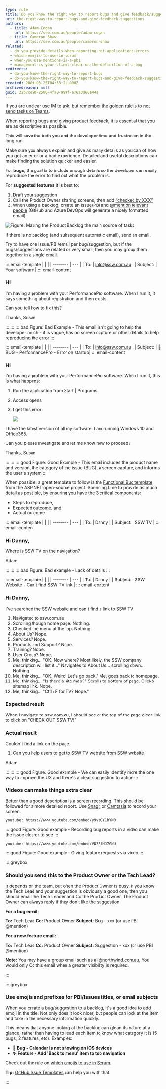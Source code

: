 ```yaml
---
type: rule
title: Do you know the right way to report bugs and give feedback/suggestions?
uri: the-right-way-to-report-bugs-and-give-feedback-suggestions
authors:
  - title: Adam Cogan
    url: https://ssw.com.au/people/adam-cogan
  - title: Cameron Shaw
    url: https://ssw.com.au/people/cameron-shaw
related:
  - do-you-provide-details-when-reporting-net-applications-errors
  - which-emojis-to-use-in-scrum
  - when-you-use-mentions-in-a-pbi
  - management-is-your-client-clear-on-the-definition-of-a-bug
redirects:
  - do-you-know-the-right-way-to-report-bugs
  - do-you-know-the-right-way-to-report-bugs-and-give-feedback-suggestions
created: 2009-03-25T04:53:21.000Z
archivedreason: null
guid: 22b7ce50-2586-4fa0-999f-a76a3d60a44a
---
```

If you are unclear use IM to ask, but remember [the golden rule is to not send tasks on Teams](/important-chats-should-be-in-an-email).

When reporting bugs and giving product feedback, it is essential that you are as descriptive as possible. 

This will save the both you and the developer time and frustration in the long run. 

Make sure you always explain and give as many details as you can of how you got an error or a bad experience. Detailed and useful descriptions can make finding the solution quicker and easier.

<!--endintro-->

For **bugs**, the goal is to include enough details so the developer can easily reproduce the error to find out what the problem is.

For **suggested features** it is best to:  

1. Draft your suggestion
2. Call the Product Owner sharing screens, then add [“checked by XXX”](/checked-by-xxx)
3. When using a backlog, create an Issue/PBI and [@mention relevant people](/when-you-use-mentions-in-a-pbi) (GitHub and Azure DevOps will generate a nicely formatted email)

![Figure: Making the Product Backlog the main source of tasks](storing-tasks.jpg)

If there is no backlog (and subsequent automatic email), send an email.

Try to have one issue/PBI/email per bug/suggestion, but if the bugs/suggestions are related or very small, then you may group them together in a single email.

::: email-template
|          |     |
| -------- | --- |
| To:      | info@ssw.com.au |
| Subject: | Your software |
::: email-content  

### Hi

I'm having a problem with your PerformancePro software. When I run it, it says something about registration and then exists. 

Can you tell how to fix this? 

Thanks,
Susan

:::
:::
::: bad
Figure: Bad Example - This email isn't going to help the developer much - it is vague, has no screen capture or other details to help reproducing the error
:::

::: email-template
|          |     |
| -------- | --- |
| To:      | info@ssw.com.au |
| Subject: | 🐛 BUG - PerformancePro - Error on startup|
::: email-content  

### Hi

I'm having a problem with your PerformancePro software. When I run it, this is what happens: 

1. Run the application from Start | Programs 
2. Access opens 
3. I get this error:

   ![](error-software-bur-report.jpg)

I have the latest version of all my software. I am running Windows 10 and Office365. 

Can you please investigate and let me know how to proceed?

Thanks,
Susan

:::
:::
::: good
Figure: Good Example - This email includes the product name and version, the category of the issue (BUG), a screen capture, and informs the user's system
:::

When possible, a great template to follow is the [Functional Bug template](https://github.com/aspnet/Home/wiki/Functional-bug-template) from the ASP.NET open-source project. Spending time to provide as much detail as possible, by ensuring you have the 3 critical components: 

* Steps to reproduce, 
* Expected outcome, and 
* Actual outcome

::: email-template
|          |     |
| -------- | --- |
| To:      | Danny |
| Subject: | SSW TV |
::: email-content  

### Hi Danny,

Where is SSW TV on the navigation?

Adam     

:::
:::
::: bad
Figure: Bad example - Lack of details
:::

::: email-template
|          |     |
| -------- | --- |
| To:      | Danny |
| Subject: | SSW Website - Can't find SSW TV link |
::: email-content  

### Hi Danny,

I've searched the SSW website and can't find a link to SSW TV.

1. Navigated to ssw.com.au
2. Scrolling though home page. Nothing.
3. Checked the menu at the top. Nothing.
4. About Us? Nope.
5. Services? Nope.
6. Products and Support? Nope.
7. Training? Nope.
8. User Group? Nope.
9. Me, thinking... "OK. Now where? Most likely, the SSW company description will list it..." Navigates to About Us... scrolling down... Nothing.
10. Me, thinking... "OK. Weird. Let's go back." Me, goes back to homepage.
11. Me, thinking... "Is there a site map?" Scrolls to bottom of page. Clicks sitemap link. Nope.
12. Me, thinking... "Ctrl+F for TV? Nope."

### Expected result

When I navigate to ssw.com.au, I should see at the top of the page clear link to click on "CHECK OUT SSW TV!"

### Actual result

Couldn't find a link on the page.

1. Can you help users to get to SSW TV website from SSW website

Adam 

:::
:::
::: good
Figure: Good example - We can easily identify more the one way to improve the UX and there's a clear suggestion to action
:::

### Videos can make things extra clear

Better than a good description is a screen recording. This should be followed for a more detailed report. Use [Snagit](http://www.techsmith.com/snagit.html) or [Camtasia](/production-do-you-know-how-to-start-recording-with-camtasia) to record your screen.

`youtube: https://www.youtube.com/embed/y9vsGY1hYN0`

::: good
Figure: Good example - Recording bug reports in a video can make the issue clearer to see
:::

`youtube: https://www.youtube.com/embed/VDZSfHJ7GNU`

::: good
Figure: Good example - Giving feature requests via video
:::

::: greybox

### Should you send this to the Product Owner or the Tech Lead?

It depends on the team, but often the Product Owner is busy. If you know the Tech Lead and your suggestion is obviously a good one, then you should email the Tech Leader and Cc the Product Owner. The Product Owner can always reply if they don’t like the suggestion. 

**For a bug email:**

  **To:** Tech Lead
  **Cc:** Product Owner
  **Subject:** Bug -  xxx (or use PBI @mention)

**For a new feature email:**

  **To:** Tech Lead
  **Cc:** Product Owner
  **Subject:** Suggestion - xxx  (or use PBI @mention)

**Note:** You may have a group email such as all@northwind.com.au, You would only Cc this email when a greater visibility is required. 

:::

::: greybox

### Use emojis and prefixes for PBI/Issues titles, or email subjects

When you create a bug/suggestion to a backlog, it's a good idea to add emoji in the title. Not only does it look nicer, but people can look at the item and take in the necessary information quickly.

This means that anyone looking at the backlog can glean its nature at a glance, rather than having to read each item to know what category it is (5 bugs, 2 features, etc). Examples:

* **🐛 Bug - Calendar is not showing on iOS devices**
* **✨ Feature - Add 'Back to menu' item to top navigation**

Check out the rule on [which emojis to use in Scrum](/which-emojis-to-use-in-scrum).

**Tip:** [GitHub Issue Templates](/github-issue-templates) can help you with that.

:::

